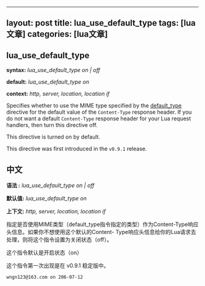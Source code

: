 
---
layout: post
title: lua_use_default_type 
tags: [lua文章]
categories: [lua文章]
---
## lua_use_default_type

**syntax:** _lua_use_default_type on | off_

**default:** _lua_use_default_type on_

**context:** _http, server, location, location if_

Specifies whether to use the MIME type specified by the
[default_type](http://nginx.org/en/docs/http/ngx_http_core_module.html#default_type)
directive for the default value of the `Content-Type` response header. If you
do not want a default `Content-Type` response header for your Lua request
handlers, then turn this directive off.

This directive is turned on by default.

This directive was first introduced in the `v0.9.1` release.

## 中文

**语法 :** _lua_use_default_type on | off_

**默认值:** _lua_use_default_type on_

**上下文:** _http, server, location, location if_

指定是否使用MIME类型（default_type指令指定的类型）作为Content-Type响应头信息。如果你不想使用这个默认的Content-
Type响应头信息给你的Lua请求去处理，则将这个指令设置为关闭状态（off）。

这个指令默认是开启状态（on）

这个指令第一次出现是在 v0.9.1 稳定版中。

`wngn123@163.com on 206-07-12`


